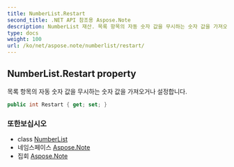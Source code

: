 ```yaml
---
title: NumberList.Restart
second_title: .NET API 참조용 Aspose.Note
description: NumberList 재산. 목록 항목의 자동 숫자 값을 무시하는 숫자 값을 가져오거나 설정합니다.
type: docs
weight: 100
url: /ko/net/aspose.note/numberlist/restart/
---
```

## NumberList.Restart property

목록 항목의 자동 숫자 값을 무시하는 숫자 값을 가져오거나 설정합니다.

```csharp
public int Restart { get; set; }
```

### 또한보십시오

* class [NumberList](../)
* 네임스페이스 [Aspose.Note](../../numberlist/)
* 집회 [Aspose.Note](../../../)


